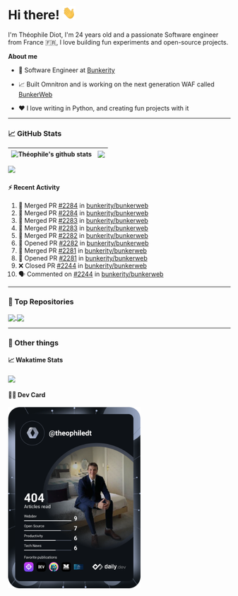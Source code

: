 # Hi there! <img src="./wave.gif" width="30px" height="30px" />

I'm Théophile Diot, I'm 24 years old and a passionate Software engineer from France 🇫🇷, I love building fun experiments and open-source projects.

**About me**

- 💼 Software Engineer at [Bunkerity](https://www.bunkerity.com/)

- 📈 Built Omnitron and is working on the next generation WAF called [BunkerWeb](https://www.bunkerweb.io)

- ❤️ I love writing in Python, and creating fun projects with it

---

### 📈 GitHub Stats

| <img align="center" src="https://github-readme-stats.vercel.app/api?username=TheophileDiot&show_icons=true&include_all_commits=true&theme=algolia&hide_border=true&rank_icon=github" alt="Théophile's github stats" /> | <img align="center" src="https://github-readme-stats.vercel.app/api/top-langs/?username=TheophileDiot&layout=compact&theme=algolia&hide_border=true" /> |
| ---------------------------------------------------------------------------------------------------------------------------------------------------------------------------------------------------------------------- | ------------------------------------------------------------------------------------------------------------------------------------------------------- |

![](https://github-readme-activity-graph.vercel.app/graph?username=TheophileDiot&theme=tokyo-night)

#### :zap: Recent Activity

<!--START_SECTION:activity-->
1. 🎉 Merged PR [#2284](https://github.com/bunkerity/bunkerweb/pull/2284) in [bunkerity/bunkerweb](https://github.com/bunkerity/bunkerweb)
2. 🎉 Merged PR [#2284](https://github.com/bunkerity/bunkerweb/pull/2284) in [bunkerity/bunkerweb](https://github.com/bunkerity/bunkerweb)
3. 🎉 Merged PR [#2283](https://github.com/bunkerity/bunkerweb/pull/2283) in [bunkerity/bunkerweb](https://github.com/bunkerity/bunkerweb)
4. 🎉 Merged PR [#2283](https://github.com/bunkerity/bunkerweb/pull/2283) in [bunkerity/bunkerweb](https://github.com/bunkerity/bunkerweb)
5. 🎉 Merged PR [#2282](https://github.com/bunkerity/bunkerweb/pull/2282) in [bunkerity/bunkerweb](https://github.com/bunkerity/bunkerweb)
6. 💪 Opened PR [#2282](https://github.com/bunkerity/bunkerweb/pull/2282) in [bunkerity/bunkerweb](https://github.com/bunkerity/bunkerweb)
7. 🎉 Merged PR [#2281](https://github.com/bunkerity/bunkerweb/pull/2281) in [bunkerity/bunkerweb](https://github.com/bunkerity/bunkerweb)
8. 💪 Opened PR [#2281](https://github.com/bunkerity/bunkerweb/pull/2281) in [bunkerity/bunkerweb](https://github.com/bunkerity/bunkerweb)
9. ❌ Closed PR [#2244](https://github.com/bunkerity/bunkerweb/pull/2244) in [bunkerity/bunkerweb](https://github.com/bunkerity/bunkerweb)
10. 🗣 Commented on [#2244](https://github.com/bunkerity/bunkerweb/pull/2244#issuecomment-2880359482) in [bunkerity/bunkerweb](https://github.com/bunkerity/bunkerweb)
<!--END_SECTION:activity-->

---

### 🔧 Top Repositories

<a href="https://github.com/bunkerity/bunkerweb">
  <img align="center" src="https://github-readme-stats.vercel.app/api/pin/?username=Bunkerity&repo=bunkerweb&theme=algolia" />
</a>
<a href="https://github.com/TheophileDiot/Omnitron">
  <img align="center" src="https://github-readme-stats.vercel.app/api/pin/?username=TheophileDiot&repo=Omnitron&theme=algolia" />
</a>

---

### 🎉 Other things

#### 📈 Wakatime Stats

<a href="https://wakatime.com/@theophile_bunkerity">
  <img align="center" src="https://github-readme-stats.vercel.app/api/wakatime?username=3aa5ce41-c253-43d9-8441-a721e446a45f&layout=compact&theme=algolia" />
</a>

#### 👨‍💻 Dev Card

<a href="https://app.daily.dev/TheophileDt">
  <img src="./devcard.svg" width="300" alt="Théophile Diot's Dev Card"/>
</a>
